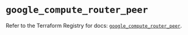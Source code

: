 # `google_compute_router_peer`

Refer to the Terraform Registry for docs: [`google_compute_router_peer`](https://registry.terraform.io/providers/hashicorp/google/5.11.0/docs/resources/compute_router_peer).
